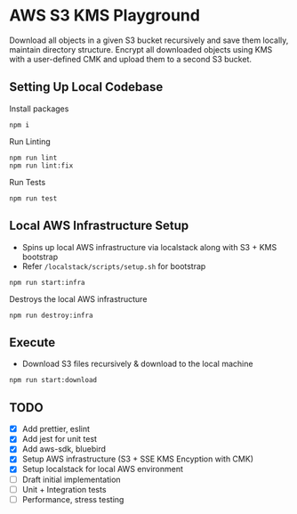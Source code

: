 # AWS S3 KMS Playground

Download all objects in a given S3 bucket recursively and save them locally, maintain directory structure. Encrypt all downloaded objects using KMS with a user-defined CMK and upload them to a second S3 bucket.

## Setting Up Local Codebase

Install packages

```
npm i
```

Run Linting

```
npm run lint
npm run lint:fix
```

Run Tests

```
npm run test
```

## Local AWS Infrastructure Setup

- Spins up local AWS infrastructure via localstack along with S3 + KMS bootstrap
- Refer `/localstack/scripts/setup.sh` for  bootstrap

```
npm run start:infra
```

Destroys the local AWS infrastructure

```
npm run destroy:infra
```

## Execute 

- Download S3 files recursively & download to the local machine

```
npm run start:download
```
 
## TODO

- [x] Add prettier, eslint
- [x] Add jest for unit test
- [x] Add aws-sdk, bluebird
- [x] Setup AWS infrastructure (S3 + SSE KMS Encyption with CMK)
- [x] Setup localstack for local AWS environment
- [ ] Draft initial implementation
- [ ] Unit + Integration tests
- [ ] Performance, stress testing